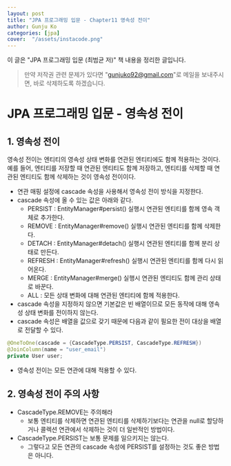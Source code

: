 ```yaml
---
layout: post
title: "JPA 프로그래밍 입문 - Chapter11 영속성 전이"
author: Gunju Ko
categories: [jpa]
cover:  "/assets/instacode.png"
---
```


이 글은 "JPA 프로그래밍 입문 (최범균 저)" 책 내용을 정리한 글입니다.

> 만약 저작권 관련 문제가 있다면 "gunjuko92@gmail.com"로 메일을 보내주시면, 바로 삭제하도록 하겠습니다.

# JPA 프로그래밍 입문 - 영속성 전이

## 1. 영속성 전이

영속성 전이는 엔티티의 영속성 상태 변화를 연관된 엔티티에도 함께 적용하는 것이다. 예를 들어, 엔티티를 저장할 때 연관된 엔티티도 함께 저장하고, 엔티티를 삭제할 때 연관된 엔티티도 함께 삭제하는 것이 영속성 전이이다.

* 연관 매핑 설정에 cascade 속성을 사용해서 영속성 전이 방식을 지정한다.
* cascade 속성에 올 수 있는 값은 아래와 같다.
  * PERSIST : EntityManager#persist() 실행시 연관된 엔티티를 함께 영속 객체로 추가한다.
  * REMOVE : EntityManager#remove() 실행시 연관된 엔티티를 함께 삭제한다.
  * DETACH : EntityManager#detach() 실행시 연관된 엔티티를 함께 분리 상태로 만든다.
  * REFRESH : EntityManager#refresh() 실행시 연관된 엔티티를 함께 다시 읽어온다.
  * MERGE : EntityManager#merge() 실행시 연관된 엔티티도 함께 관리 상태로 바꾼다.
  * ALL : 모든 상태 변화에 대해 연관된 엔티티에 함께 적용한다.
* cascade 속성을 지정하지 않으면 기본값은 빈 배열이므로 모든 동작에 대해 영속성 상태 변화를 전이하지 않는다.
* cascade 속성은 배열을 값으로 갖기 때문에 다음과 같이 필요한 전이 대상을 배열로 전달할 수 있다.

``` java
@OneToOne(cascade = {CascadeType.PERSIST, CascadeType.REFRESH})
@JoinColumn(name = "user_email")
private User user;
```

* 영속성 전이는 모든 연관에 대해 적용할 수 있다.

## 2. 영속성 전이 주의 사항

* CascadeType.REMOVE는 주의해라
  * 보통 엔티티를 삭제하면 연관된 엔티티를 삭제하기보다는 연관을 null로 할당하거나 콜렉션 연관에서 삭제하는 것이 더 일반적인 방법이다.
* CascadeType.PERSIST는 보통 문제를 일으키지는 않는다.
  * 그렇다고 모든 연관의 cascade 속성에 PERSIST를 설정하는 것도 좋은 방법은 아니다.





